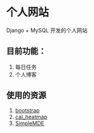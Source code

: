 # 个人网站

Django + MySQL 开发的个人网站

## 目前功能：

1. 每日任务
2. 个人博客

## 使用的资源
1. [bootstrap](http://getbootstrap.com/)
2. [cal_heatmap](http://cal-heatmap.com/#legend-playground) 
3. [SimpleMDE](https://github.com/NextStepWebs/simplemde-markdown-editor/)